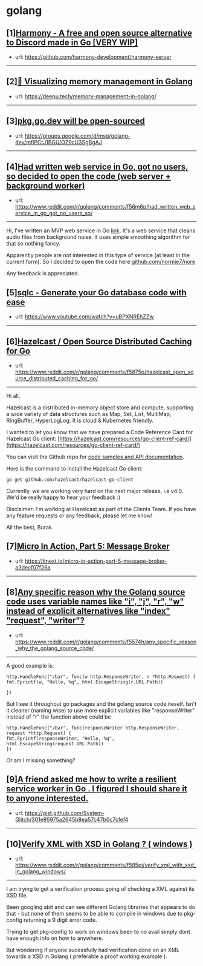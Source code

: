 # golang
## [1][Harmony - A free and open source alternative to Discord made in Go [VERY WIP]](https://www.reddit.com/r/golang/comments/f52p6a/harmony_a_free_and_open_source_alternative_to/)
- url: https://github.com/harmony-development/harmony-server
---

## [2][🚀 Visualizing memory management in Golang](https://www.reddit.com/r/golang/comments/f55qml/visualizing_memory_management_in_golang/)
- url: https://deepu.tech/memory-management-in-golang/
---

## [3][pkg.go.dev will be open-sourced](https://www.reddit.com/r/golang/comments/f56ua9/pkggodev_will_be_opensourced/)
- url: https://groups.google.com/d/msg/golang-dev/mfiPCtJ1BGU/OZ9cU3SgBgAJ
---

## [4][Had written web service in Go, got no users, so decided to open the code (web server + background worker)](https://www.reddit.com/r/golang/comments/f56m6p/had_written_web_service_in_go_got_no_users_so/)
- url: https://www.reddit.com/r/golang/comments/f56m6p/had_written_web_service_in_go_got_no_users_so/
---
Hi, I've written an MVP web service in Go [link](https://noiseremover.net). It's a web service that cleans audio files from background noise. It uses simple smoothing algorithm for that so nothing fancy.

Apparently people are not interested in this type of service (at least in the current form). So I decided to open the code here [github.com/normie7/nore](https://github.com/normie7/nore)

Any feedback is appreciated.
## [5][sqlc - Generate your Go database code with ease](https://www.reddit.com/r/golang/comments/f4suu3/sqlc_generate_your_go_database_code_with_ease/)
- url: https://www.youtube.com/watch?v=uBPXNREhZZw
---

## [6][Hazelcast / Open Source Distributed Caching for Go](https://www.reddit.com/r/golang/comments/f5875o/hazelcast_open_source_distributed_caching_for_go/)
- url: https://www.reddit.com/r/golang/comments/f5875o/hazelcast_open_source_distributed_caching_for_go/
---
Hi all,

Hazelcast is a distributed in-memory object store and compute, supporting a wide variety of data structures such as Map, Set, List, MultiMap, RingBuffer, HyperLogLog. It is cloud &amp; Kubernetes friendly.

I wanted to let you know that we have prepared a Code Reference Card for Hazelcast Go client: [https://hazelcast.com/resources/go-client-ref-card/](https://hazelcast.com/resources/go-client-ref-card/)

You can visit the Github repo for [code samples and API documentation](https://github.com/hazelcast/hazelcast-go-client).

Here is the command to install the Hazelcast Go client:

    go get github.com/hazelcast/hazelcast-go-client

Currently, we are working very hard on the next major release, i.e v4.0. We'd be really happy to hear your feedback :)

Disclaimer: I'm working at Hazelcast as part of the Clients Team. If you have any feature requests or any feedback, please let me know!

All the best, Burak.
## [7][Micro In Action, Part 5: Message Broker](https://www.reddit.com/r/golang/comments/f57kj2/micro_in_action_part_5_message_broker/)
- url: https://itnext.io/micro-in-action-part-5-message-broker-a3decf07f26a
---

## [8][Any specific reason why the Golang source code uses variable names like "i", "j", "r", "w" instead of explicit alternatives like "index" "request", "writer"?](https://www.reddit.com/r/golang/comments/f5574h/any_specific_reason_why_the_golang_source_code/)
- url: https://www.reddit.com/r/golang/comments/f5574h/any_specific_reason_why_the_golang_source_code/
---
A good example is:

`http.HandleFunc("/bar", func(w http.ResponseWriter, r *http.Request) {`   
`fmt.Fprintf(w, "Hello, %q", html.EscapeString(r.URL.Path))`

`})`

But I see it throughout go packages and the golang source code iteself. Isn't it cleaner (naming wise) to use more explicit variables like "responseWriter" instead of "r" the function above could be

`http.HandleFunc("/bar", func(responseWriter http.ResponseWriter, request *http.Request) {`   
`fmt.Fprintf(responseWriter, "Hello, %q", html.EscapeString(request.URL.Path))`   
`})`

Or am I missing something?
## [9][A friend asked me how to write a resilient service worker in Go . I figured I should share it to anyone interested.](https://www.reddit.com/r/golang/comments/f4ov4d/a_friend_asked_me_how_to_write_a_resilient/)
- url: https://gist.github.com/System-Glitch/301e95975a2645b8ea57c47b0c7cfef4
---

## [10][Verify XML with XSD in Golang ? ( windows )](https://www.reddit.com/r/golang/comments/f585pi/verify_xml_with_xsd_in_golang_windows/)
- url: https://www.reddit.com/r/golang/comments/f585pi/verify_xml_with_xsd_in_golang_windows/
---
I am trying to get a verification process going of checking a XML against its XSD file.

Been googling abit and can see different Golang libraries that appears to do that - but none of them seems to be able to compile in windows due to pkg-config returning a 9 digit error code.

Trying to get pkg-config to work on windows been to no avail simply dont have enough info on how to anywhere.

But wondering if anyone sucessfully had verification done on an XML towards a XSD in Golang ( preferable a proof working example ).
